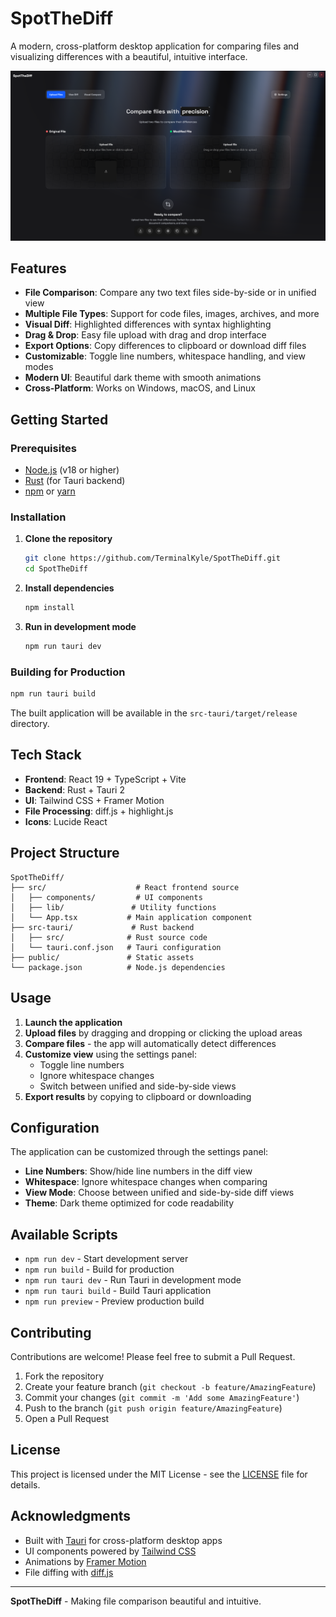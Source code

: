 # SpotTheDiff

A modern, cross-platform desktop application for comparing files and visualizing differences with a beautiful, intuitive interface.

![SpotTheDiff Screenshot](public/spotthediff.png)

## Features

- **File Comparison**: Compare any two text files side-by-side or in unified view
- **Multiple File Types**: Support for code files, images, archives, and more
- **Visual Diff**: Highlighted differences with syntax highlighting
- **Drag & Drop**: Easy file upload with drag and drop interface
- **Export Options**: Copy differences to clipboard or download diff files
- **Customizable**: Toggle line numbers, whitespace handling, and view modes
- **Modern UI**: Beautiful dark theme with smooth animations
- **Cross-Platform**: Works on Windows, macOS, and Linux

## Getting Started

### Prerequisites

- [Node.js](https://nodejs.org/) (v18 or higher)
- [Rust](https://rustup.rs/) (for Tauri backend)
- [npm](https://www.npmjs.com/) or [yarn](https://yarnpkg.com/)

### Installation

1. **Clone the repository**
   ```bash
   git clone https://github.com/TerminalKyle/SpotTheDiff.git
   cd SpotTheDiff
   ```

2. **Install dependencies**
   ```bash
   npm install
   ```

3. **Run in development mode**
   ```bash
   npm run tauri dev
   ```

### Building for Production

```bash
npm run tauri build
```

The built application will be available in the `src-tauri/target/release` directory.

## Tech Stack

- **Frontend**: React 19 + TypeScript + Vite
- **Backend**: Rust + Tauri 2
- **UI**: Tailwind CSS + Framer Motion
- **File Processing**: diff.js + highlight.js
- **Icons**: Lucide React

## Project Structure

```
SpotTheDiff/
├── src/                    # React frontend source
│   ├── components/         # UI components
│   ├── lib/               # Utility functions
│   └── App.tsx           # Main application component
├── src-tauri/             # Rust backend
│   ├── src/              # Rust source code
│   └── tauri.conf.json   # Tauri configuration
├── public/               # Static assets
└── package.json          # Node.js dependencies
```

## Usage

1. **Launch the application**
2. **Upload files** by dragging and dropping or clicking the upload areas
3. **Compare files** - the app will automatically detect differences
4. **Customize view** using the settings panel:
   - Toggle line numbers
   - Ignore whitespace changes
   - Switch between unified and side-by-side views
5. **Export results** by copying to clipboard or downloading

## Configuration

The application can be customized through the settings panel:

- **Line Numbers**: Show/hide line numbers in the diff view
- **Whitespace**: Ignore whitespace changes when comparing
- **View Mode**: Choose between unified and side-by-side diff views
- **Theme**: Dark theme optimized for code readability

## Available Scripts

- `npm run dev` - Start development server
- `npm run build` - Build for production
- `npm run tauri dev` - Run Tauri in development mode
- `npm run tauri build` - Build Tauri application
- `npm run preview` - Preview production build

## Contributing

Contributions are welcome! Please feel free to submit a Pull Request.

1. Fork the repository
2. Create your feature branch (`git checkout -b feature/AmazingFeature`)
3. Commit your changes (`git commit -m 'Add some AmazingFeature'`)
4. Push to the branch (`git push origin feature/AmazingFeature`)
5. Open a Pull Request

## License

This project is licensed under the MIT License - see the [LICENSE](LICENSE) file for details.

## Acknowledgments

- Built with [Tauri](https://tauri.app/) for cross-platform desktop apps
- UI components powered by [Tailwind CSS](https://tailwindcss.com/)
- Animations by [Framer Motion](https://www.framer.com/motion/)
- File diffing with [diff.js](https://github.com/kpdecker/jsdiff)

---

**SpotTheDiff** - Making file comparison beautiful and intuitive.
